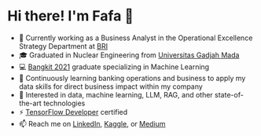 # Hi there! I'm Fafa 👋

- 💼 Currently working as a Business Analyst in the Operational Excellence Strategy Department at <a href="https://https://bri.co.id/en/home" target="_blank">BRI</a>
- 🎓 Graduated in Nuclear Engineering from <a href="https://www.ugm.ac.id/en" target="_blank">Universitas Gadjah Mada</a>
- 💻 <a href="https://grow.google/intl/id_id/bangkit/" target="_blank">Bangkit 2021</a> graduate specializing in Machine Learning
- 🌱 Continuously learning banking operations and business to apply my data skills for direct business impact within my company
- 👀 Interested in data, machine learning, LLM, RAG, and other state-of-the-art technologies
- ⚡ <a href="https://www.credential.net/63b72c21-21f8-4883-a992-d0abd24329d0#gs.e9kkzy" target="_blank">TensorFlow Developer</a> certified
- 📫 Reach me on <a href="https://www.linkedin.com/in/fafafwzn/" target="_blank">LinkedIn</a>, <a href="https://www.kaggle.com/fafafwzn" target="_blank">Kaggle</a>, or <a href="https://fafafwzn.medium.com/" target="_blank">Medium</a>

